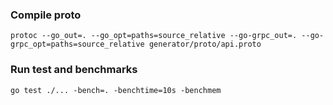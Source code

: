 ### Compile proto
```
protoc --go_out=. --go_opt=paths=source_relative --go-grpc_out=. --go-grpc_opt=paths=source_relative generator/proto/api.proto
```

### Run test and benchmarks
```
go test ./... -bench=. -benchtime=10s -benchmem
```

